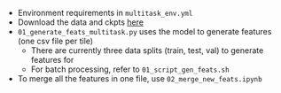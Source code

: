 * Environment requirements in `multitask_env.yml`
* Download the data and ckpts [here](https://drive.google.com/drive/folders/1A34eUqeUzXpGmE4fgtaWrkTnfMl0geMp?usp=sharing)
* `01_generate_feats_multitask.py` uses the model to generate features (one csv file per tile)
    * There are currently three data splits (train, test, val) to generate features for
    * For batch processing, refer to `01_script_gen_feats.sh`
* To merge all the features in one file, use `02_merge_new_feats.ipynb`